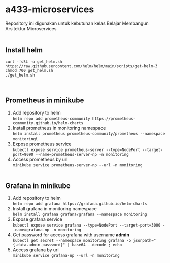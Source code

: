 # a433-microservices
Repository ini digunakan untuk kebutuhan kelas Belajar Membangun Arsitektur Microservices
<br><br>

## Install helm
```
curl -fsSL -o get_helm.sh https://raw.githubusercontent.com/helm/helm/main/scripts/get-helm-3
chmod 700 get_helm.sh
./get_helm.sh
```
<br>

## Prometheus in minikube
1. Add repository to helm <br> `helm repo add prometheus-community https://prometheus-community.github.io/helm-charts`
2. Install prometheus in monitoring namespace <br> `helm install prometheus prometheus-community/prometheus --namespace monitoring`\
3. Expose prometheus service <br> `kubectl expose service prometheus-server --type=NodePort --target-port=9090 --name=prometheus-server-np -n monitoring`
4. Access prometheus by url <br> `minikube service prometheus-server-np --url -n monitoring`
<br><br>

## Grafana in minikube
1. Add repository to helm <br> `helm repo add grafana https://grafana.github.io/helm-charts`
2. Install grafana in monitoring namespace <br> `helm install grafana grafana/grafana --namespace monitoring`
3. Expose grafana service <br> `kubectl expose service grafana --type=NodePort --target-port=3000 --name=grafana-np -n monitoring`
4. Get password for access grafana with username **admin** <br> `kubectl get secret --namespace monitoring grafana -o jsonpath="{.data.admin-password}" | base64 --decode ; echo`
5. Access grafana by url <br> `minikube service grafana-np --url -n monitoring`
